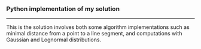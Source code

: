 ### Python implementation of my solution
----------
This is the solution involves both some algorithm implementations such as minimal distance from a point to a line segment, and computations with Gaussian and Lognormal distributions.
